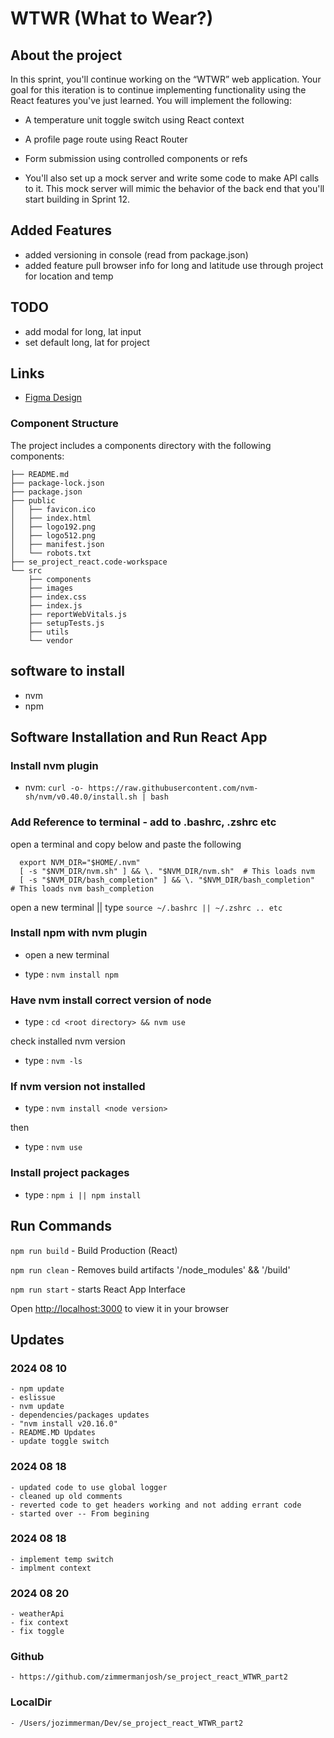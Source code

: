 # WTWR (What to Wear?)

## About the project

In this sprint, you'll continue working on the “WTWR” web application. Your goal for this iteration is to continue implementing functionality using the React features you've just learned. You will implement the following:

- A temperature unit toggle switch using React context

- A profile page route using React Router

- Form submission using controlled components or refs

- You'll also set up a mock server and write some code to make API calls to it. This mock server will mimic the behavior of the back end that you'll start building in Sprint 12.

## Added Features 
- added versioning in console (read from package.json)
- added feature pull browser info for long and latitude use through project for location and temp 

## TODO
- add modal for long, lat input
- set default long, lat for project  

## Links

- [Figma Design](https://www.figma.com/file/DTojSwldenF9UPKQZd6RRb/Sprint-10%3A-WTWR)

### Component Structure

The project includes a components directory with the following components:

```
├── README.md
├── package-lock.json
├── package.json
├── public
│   ├── favicon.ico
│   ├── index.html
│   ├── logo192.png
│   ├── logo512.png
│   ├── manifest.json
│   └── robots.txt
├── se_project_react.code-workspace
└── src
    ├── components
    ├── images
    ├── index.css
    ├── index.js
    ├── reportWebVitals.js
    ├── setupTests.js
    ├── utils
    └── vendor
```

## software to install

- nvm
- npm

## Software Installation and Run React App

### Install nvm plugin

- nvm: `curl -o- https://raw.githubusercontent.com/nvm-sh/nvm/v0.40.0/install.sh | bash`

### Add Reference to terminal - add to .bashrc, .zshrc etc

open a terminal and copy below and paste the following

```
  export NVM_DIR="$HOME/.nvm"
  [ -s "$NVM_DIR/nvm.sh" ] && \. "$NVM_DIR/nvm.sh"  # This loads nvm
  [ -s "$NVM_DIR/bash_completion" ] && \. "$NVM_DIR/bash_completion"  # This loads nvm bash_completion
```

open a new terminal || type `source ~/.bashrc || ~/.zshrc .. etc`

### Install npm with nvm plugin

- open a new terminal

- type : `nvm install npm`

### Have nvm install correct version of node

- type : `cd <root directory> && nvm use`

check installed nvm version

- type : `nvm -ls`

### If nvm version not installed

- type : `nvm install <node version>`

then

- type : `nvm use`

### Install project packages

- type : `npm i || npm install`

## Run Commands

`npm run build` - Build Production (React)

`npm run clean` - Removes build artifacts '/node_modules' && '/build'

`npm run start` - starts React App Interface

Open [http://localhost:3000](http://localhost:3000) to view it in your browser

## Updates

### 2024 08 10

    - npm update
    - eslissue
    - nvm update
    - dependencies/packages updates
    - "nvm install v20.16.0"
    - README.MD Updates
    - update toggle switch

### 2024 08 18

    - updated code to use global logger 
    - cleaned up old comments 
    - reverted code to get headers working and not adding errant code 
    - started over -- From begining

### 2024 08 18

    - implement temp switch
    - implment context


### 2024 08 20

    - weatherApi
    - fix context
    - fix toggle

### Github

    - https://github.com/zimmermanjosh/se_project_react_WTWR_part2

### LocalDir

    - /Users/jozimmerman/Dev/se_project_react_WTWR_part2
